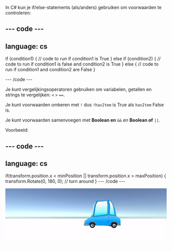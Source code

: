 In C# kun je if/else-statements (als/anders) gebruiken om voorwaarden te controleren:

--- code ---
---
language: cs
---

if (condition1)
{
  // code to run if condition1 is True
} 
else if (condition2) 
{
  // code to run if condition1 is false and condition2 is True
} 
else
{ // code to run if condition1 and condition2 are False }

--- /code ---

Je kunt vergelijkingsoperatoren gebruiken om variabelen, getallen en strings te vergelijken: `<` `>` `==`.

Je kunt voorwaarden omkeren met `!` dus `!hasItem` is True als `hasItem` False is.

Je kunt voorwaarden samenvoegen met **Boolean en** `&&` en **Boolean of** `||`.

Voorbeeld:

--- code ---
---
language: cs
---
if(transform.position.x < minPosition || transform.position.x > maxPosition)
{
    transform.Rotate(0, 180, 0); // turn around
}
--- /code ---

![Een gif van een auto in de gameweergave die 180 graden draait wanneer deze een min- OF max-positie bereikt.](images/car-patrol.gif)